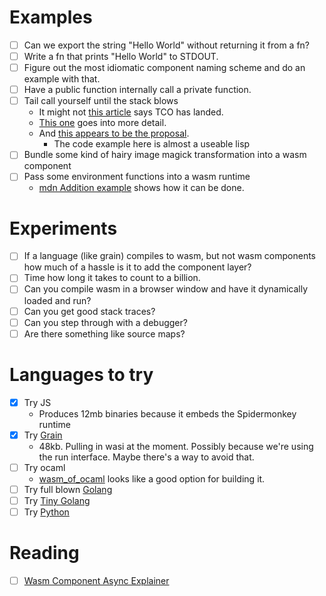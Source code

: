 # Examples

- [ ] Can we export the string "Hello World" without returning it from a fn?
- [ ] Write a fn that prints "Hello World" to STDOUT.
- [ ] Figure out the most idiomatic component naming scheme and do an example with that.
- [ ] Have a public function internally call a private function.
- [ ] Tail call yourself until the stack blows
  - It might not [this article](https://web.dev/blog/wasmgc-wasm-tail-call-optimizations-baseline) says TCO has landed.
  - [This one](https://v8.dev/blog/wasm-tail-call) goes into more detail.
  - And [this appears to be the proposal](https://github.com/WebAssembly/tail-call/blob/main/proposals/tail-call/Overview.md).
    - The code example here is almost a useable lisp
- [ ] Bundle some kind of hairy image magick transformation into a wasm component
- [ ] Pass some environment functions into a wasm runtime
  - [mdn Addition example](https://developer.mozilla.org/en-US/docs/WebAssembly/Reference/Numeric/Addition) shows how it can be done.

# Experiments

- [ ] If a language (like grain) compiles to wasm, but not wasm components how much of a hassle is it to add the component layer?
- [ ] Time how long it takes to count to a billion.
- [ ] Can you compile wasm in a browser window and have it dynamically loaded and run?
- [ ] Can you get good stack traces?
- [ ] Can you step through with a debugger?
- [ ] Are there something like source maps?

# Languages to try

- [x] Try JS
  - Produces 12mb binaries because it embeds the Spidermonkey runtime
- [x] Try [Grain](http://grain-lang.org)
  - 48kb. Pulling in wasi at the moment. Possibly because we're using the run interface. Maybe there's a way to avoid that.
- [ ] Try ocaml
  - [wasm_of_ocaml](https://github.com/ocsigen/js_of_ocaml/blob/master/README_wasm_of_ocaml.md) looks like a good option for building it.
- [ ] Try full blown [Golang](https://github.com/bytecodealliance/go-modules)
- [ ] Try [Tiny Golang](https://github.com/bytecodealliance/go-modules)
- [ ] Try [Python](https://github.com/bytecodealliance/componentize-py)

# Reading

- [ ] [Wasm Component Async Explainer](https://github.com/WebAssembly/component-model/blob/main/design/mvp/Async.md#streams-and-futures)
